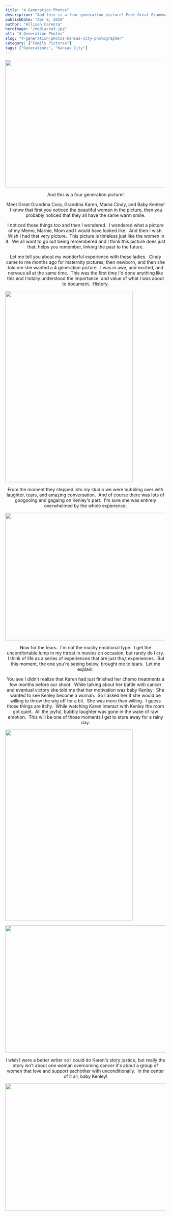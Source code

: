 ```yaml
---
title: "4 Generation Photos"
description: "And this is a four generation picture! Meet Great Grandma Cora, Grandma Karen, Mama Cindy, and Baby Kenley!  I know "
publishDate: "Apr 8, 2010"
author: "Allison Carenza"
heroImage: "/media/ba3.jpg"
alt: "4 Generation Photos"
slug: "4-generation-photos-kansas-city-photographer"
category: ["Family Pictures"]
tags: ["Generations", "Kansas City"]
---
```


<p style="text-align: center;"><img class="aligncenter size-full wp-image-630" title="ba3" src="http:/media/ba3.jpg" alt="" width="600" height="400"/></p>
<p style="text-align: center;">
<p style="text-align: center;">And this is a four generation picture!</p>
<p style="text-align: center;">Meet Great Grandma Cora, Grandma Karen, Mama Cindy, and Baby Kenley!  I know that first you noticed the beautiful women in the picture, then you probably noticed that they all have the same warm smile.</p>
<p style="text-align: center;">I noticed those things too and then I wondered.  I wondered what a picture of my Memo, Marnie, Mom and I would have looked like.  And then I wish.  Wish I had that very picture.  This picture is timeless just like the women in it.  We all want to go out being remembered and I think this picture does just that, helps you remember, linking the past to the future.</p>
<p style="text-align: center;">Let me tell you about my wonderful experience with these ladies.  Cindy came to me months ago for maternity pictures, then newborn, and then she told me she wanted a 4 generation picture.  I was in awe, and excited, and nervous all at the same time.  This was the first time I&apos;d done anything like this and I totally understood the importance  and value of what I was about to document.  History.</p>
<p><img class="aligncenter size-full wp-image-633" title="ba6" src="http:/media/ba6.jpg" alt="" width="400" height="600"/></p>
<p style="text-align: center;">From the moment they stepped into my studio we were bubbling over with laughter, tears, and amazing conversation.  And of course there was lots of googooing and gagaing on Kenley&apos;s part.  I&apos;m sure she was entirely overwhelmed by the whole experience.</p>
<p><img class="aligncenter size-full wp-image-632" title="ba5" src="http:/media/ba5.jpg" alt="" width="600" height="400" srcset="/media/ba5.jpg 600w, /media/ba5-300x200.jpg 300w" sizes="(max-width: 600px) 100vw, 600px"/></p>
<p style="text-align: center;">Now for the tears.  I&apos;m not the mushy emotional type.  I get the uncomfortable lump in my throat in movies on occasion, but rarely do I cry.  I think of life as a series of experiences that are just tha,t experiences.  But this moment, the one you&apos;re seeing below, brought me to tears.  Let me explain.</p>
<p style="text-align: center;">You see I didn&apos;t realize that Karen had just finished her chemo treatments a few months before our shoot.  While talking about her battle with cancer and eventual victory she told me that her motivation was baby Kenley.  She wanted to see Kenley become a woman.  So I asked her if she would be willing to throw the wig off for a bit.  She was more than willing.  I guess those things are itchy.  While watching Karen interact with Kenley the room got quiet.  All the joyful, bubbly laughter was gone in the wake of raw emotion.  This will be one of those moments I get to store away for a rainy day.</p>
<p><img class="aligncenter size-full wp-image-629" title="ba2" src="http:/media/ba2.jpg" alt="" width="400" height="600" srcset="/media/ba2.jpg 400w, /media/ba2-200x300.jpg 200w" sizes="(max-width: 400px) 100vw, 400px"/></p>
<p><img class="aligncenter size-full wp-image-631" title="ba4" src="http:/media/ba4.jpg" alt="" width="600" height="400" srcset="/media/ba4.jpg 600w, /media/ba4-300x200.jpg 300w" sizes="(max-width: 600px) 100vw, 600px"/></p>
<p style="text-align: center;">I wish I were a better writer so I could do Karen&apos;s story justice, but really the story isn&apos;t about one woman overcoming cancer it&apos;s about a group of women that love and support eachother with unconditionally.  In the center of it all, baby Kenley!</p>
<p><img class="aligncenter size-full wp-image-628" title="ba1" src="http:/media/ba1.jpg" alt="" width="600" height="400" srcset="/media/ba1.jpg 600w, /media/ba1-300x200.jpg 300w" sizes="(max-width: 600px) 100vw, 600px"/></p>
